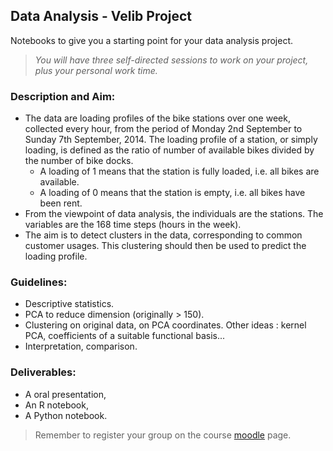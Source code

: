 ## Data Analysis - Velib Project

Notebooks to give you a starting point for your data analysis project.

> _You will have three self-directed sessions to work on your project, plus your personal work time._

### Description and Aim:
- The data are loading profiles of the bike stations over one week, collected every hour, from the period of Monday 2nd September to Sunday 7th September, 2014. The loading profile of a station, or simply loading, is defined as the ratio of number of available bikes divided by the number of bike docks.
    - A loading of 1 means that the station is fully loaded, i.e. all bikes are available.
    - A loading of 0 means that the station is empty, i.e. all bikes have been rent.
- From the viewpoint of data analysis, the individuals are the stations. The variables are the 168 time steps (hours in the week).
- The aim is to detect clusters in the data, corresponding to common customer usages. This clustering should then be used to predict the loading profile.


### Guidelines:
- Descriptive statistics.
- PCA to reduce dimension (originally > 150).
- Clustering on original data, on PCA coordinates. Other ideas : kernel PCA, coefficients of a suitable functional basis...
- Interpretation, comparison.


### Deliverables: 
- A oral presentation,
- An R notebook,
- A Python notebook.


> Remember to register your group on the course [moodle](https://moodle.insa-toulouse.fr/course/view.php?id=1340&section=2) page.